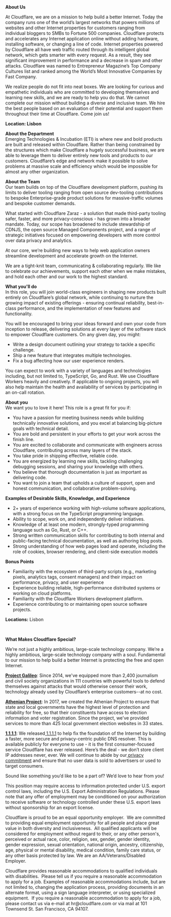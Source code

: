 <div class="content-intro">
	<div><strong>About Us</strong></div>
	<div>
		<p>At Cloudflare, we are on a mission to help build a better Internet. Today the company runs one of the world’s largest networks that powers millions of websites and other Internet properties for customers ranging from individual bloggers to SMBs to Fortune 500 companies. Cloudflare protects and accelerates any Internet application online without adding hardware, installing software, or changing a line of code. Internet properties powered by Cloudflare all have web traffic routed through its intelligent global network, which gets smarter with every request. As a result, they see significant improvement in performance and a decrease in spam and other attacks. Cloudflare was named to Entrepreneur Magazine’s Top Company Cultures list and ranked among the World’s Most Innovative Companies by Fast Company.&nbsp;</p>
		<p><span style="font-weight: 400;">We realize people do not fit into neat boxes. We are looking for curious and empathetic individuals who are committed to developing themselves and learning new skills, and we are ready to help you do that. We cannot complete our mission without building a diverse and inclusive team. We hire the best people based on an evaluation of their potential and support them throughout their time at Cloudflare. Come join us!&nbsp;</span></p>
	</div>
</div>
<p><strong>Location: Lisbon </strong></p>
<p><strong>About the Department</strong><strong><br></strong>Emerging Technologies &amp; Incubation (ETI) is where new and bold products are built and released within Cloudflare. Rather than being constrained by the structures which make Cloudflare a hugely successful business, we are able to leverage them to deliver entirely new tools and products to our customers. Cloudflare’s edge and network make it possible to solve problems at massive scale and efficiency which would be impossible for almost any other organization.</p>
<p><strong>About the Team</strong><strong><br></strong>Our team builds on top of the Cloudflare development platform, pushing its limits to deliver tooling ranging from open source dev-tooling contributions to bespoke Enterprise-grade product solutions for massive-traffic volumes and bespoke customer demands.&nbsp;</p>
<p>What started with Cloudflare Zaraz - a solution that made third-party tooling safer, faster, and more privacy-conscious - has grown into a broader mandate. Today, our scope has broadened to include stewardship of CDNJS, the open source Managed Components project, and a range of strategic initiatives focused on empowering developers with more control over data privacy and analytics.</p>
<p>At our core, we’re building new ways to help web application owners streamline development and accelerate growth on the Internet.</p>
<p>We are a tight-knit team, communicating &amp; collaborating regularly. We like to celebrate our achievements, support each other when we make mistakes, and hold each other and our work to the highest standard.</p>
<p><strong>What you'll do</strong><strong><br></strong>In this role, you will join world-class engineers in shaping new products built entirely on Cloudflare’s global network, while continuing to nurture the growing impact of existing offerings - ensuring continual reliability, best-in-class performance, and the implementation of new features and functionality.</p>
<p>You will be encouraged to bring your ideas forward and own your code from inception to release, delivering solutions at every layer of the software stack to empower Cloudflare customers. On any given day, you might:</p>
<ul>
	<li>Write a design document outlining your strategy to tackle a specific challenge.</li>
	<li>Ship a new feature that integrates multiple technologies.</li>
	<li>Fix a bug affecting how our user experience renders.</li>
</ul>
<p>You can expect to work with a variety of languages and technologies including, but not limited to, TypeScript, Go, and Rust. We use Cloudflare Workers heavily and creatively. If applicable to ongoing projects, you will also help maintain the health and availability of services by participating in an on-call rotation.</p>
<p><strong>About you</strong><strong><br></strong>We want you to love it here! This role is a great fit for you if:</p>
<ul>
	<li>You have a passion for meeting business needs while building technically innovative solutions, and you excel at balancing big-picture goals with technical detail.</li>
	<li>You are bold and persistent in your efforts to get your work across the finish line.</li>
	<li>You are excited to collaborate and communicate with engineers across Cloudflare, contributing across many layers of the stack.</li>
	<li>You take pride in shipping effective, reliable code.</li>
	<li>You are energized by learning new skills, tackling challenging debugging sessions, and sharing your knowledge with others.</li>
	<li>You believe that thorough documentation is just as important as delivering code.</li>
	<li>You want to join a team that upholds a culture of support, open and honest communication, and collaborative problem-solving.</li>
</ul>
<p><strong>Examples of Desirable Skills, Knowledge, and Experience</strong></p>
<ul>
	<li>2+ years of experience working with high-volume software applications, with a strong focus on the TypeScript programming language.</li>
	<li>Ability to scope, work on, and independently deliver initiatives.</li>
	<li>Knowledge of at least one modern, strongly-typed programming language such as Go, Rust, or C++.</li>
	<li>Strong written communication skills for contributing to both internal and public-facing technical documentation, as well as authoring blog posts.</li>
	<li>Strong understanding of how web pages load and operate, including the role of cookies, browser rendering, and client-side execution models</li>
</ul>
<p><strong>Bonus Points</strong></p>
<ul>
	<li>Familiarity with the ecosystem of third-party scripts (e.g., marketing pixels, analytics tags, consent managers) and their impact on performance, privacy, and user experience</li>
	<li>Experience building reliable, high-performance distributed systems or working on cloud platforms.</li>
	<li>Familiarity with the Cloudflare Workers development platform.</li>
	<li>Experience contributing to or maintaining open source software projects.</li>
</ul>
<p><strong>Locations:</strong> Lisbon</p>
<p>&nbsp;</p>
<div class="content-conclusion">
	<p><strong>What Makes Cloudflare Special?</strong></p>
	<p><span style="font-weight: 400;">We’re not just a highly ambitious, large-scale technology company. We’re a highly ambitious, large-scale technology company with a soul. Fundamental to our mission to help build a better Internet is protecting the free and open Internet.</span></p>
	<p><a href="https://blog.cloudflare.com/protecting-free-expression-online/"><strong>Project Galileo</strong></a><span style="font-weight: 400;">: Since 2014, we've equipped more than 2,400 journalism and civil society organizations in 111 countries with powerful tools to defend themselves against attacks that would otherwise censor their work, technology already used by Cloudflare’s enterprise customers--at no cost.</span></p>
	<p><strong><a href="https://www.cloudflare.com/athenian/">Athenian Project</a></strong><span style="font-weight: 400;">: In 2017, we created the Athenian Project to ensure that state and local governments have the highest level of protection and reliability for free, so that their constituents have access to election information and voter registration. Since the project, we've provided services to more than 425 local government election websites in 33 states.</span></p>
	<p><a href="https://1.1.1.1/"><strong>1.1.1.1</strong></a><span style="font-weight: 400;">: We released</span><a href="https://1.1.1.1/"> <span style="font-weight: 400;">1.1.1.1</span></a><span style="font-weight: 400;"> to help fix the foundation of the Internet by building a faster, more secure and privacy-centric public DNS resolver. This is available publicly for everyone to use - it is the first consumer-focused service Cloudflare has ever released. Here’s the deal - we don’t store client IP addresses never, ever. We will continue to abide by our</span><a href="https://developers.cloudflare.com/1.1.1.1/privacy/public-dns-resolver"> privacy commitment</a><span style="font-weight: 400;"> and ensure that no user data is sold to advertisers or used to target consumers.</span></p>
	<p><span style="font-weight: 400;">Sound like something you’d like to be a part of? We’d love to hear from you!</span></p>
	<p><span style="font-weight: 400;">This position may require access to information protected under U.S. export control laws, including the U.S. Export Administration Regulations. Please note that any offer of employment may be conditioned on your authorization to receive software or technology controlled under these U.S. export laws without sponsorship for an export license.</span></p>
	<p><span style="font-weight: 400;">Cloudflare is proud to be an equal opportunity employer. &nbsp;We are committed to providing equal employment opportunity for all people and place great value in both diversity and inclusiveness. &nbsp;All qualified applicants will be considered for employment without regard to their, or any other person's, perceived or actual</span> <span style="font-weight: 400;">race, color, religion, sex, gender, gender identity, gender expression, sexual orientation, national origin, ancestry, citizenship, age, physical or mental disability, medical condition, family care status, or any other basis protected by law. </span><span style="font-weight: 400;">We are an AA/Veterans/Disabled Employer.</span></p>
	<p><span style="font-weight: 400;">Cloudflare provides reasonable accommodations to qualified individuals with disabilities. &nbsp;Please tell us if you require a reasonable accommodation to apply for a job. Examples of reasonable accommodations include, but are not limited to, changing the application process, providing documents in an alternate format, using a sign language interpreter, or using specialized equipment. &nbsp;If you require a reasonable accommodation to apply for a job, please contact us via e-mail at </span><span style="font-weight: 400;">hr@cloudflare.com</span><span style="font-weight: 400;"> or via mail at 101 Townsend St. San Francisco, CA 94107.</span></p>
</div>